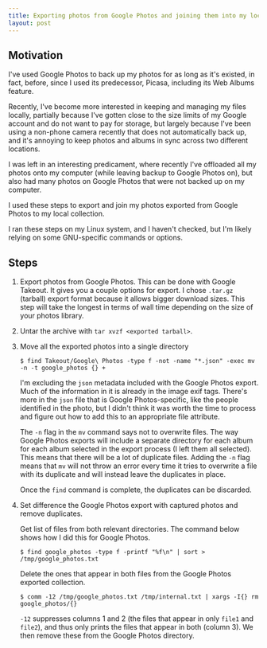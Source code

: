 ```yaml
---
title: Exporting photos from Google Photos and joining them into my local files
layout: post
---
```


## Motivation

I've used Google Photos to back up my photos for as long as it's existed, in fact, before, since I used its predecessor, Picasa, including its Web Albums feature.

Recently, I've become more interested in keeping and managing my files locally, partially because I've gotten close to the size limits of my Google account and do not want to pay for storage, but largely because I've been using a non-phone camera recently that does not automatically back up, and it's annoying to keep photos and albums in sync across two different locations.

I was left in an interesting predicament, where recently I've offloaded all my photos onto my computer (while leaving backup to Google Photos on), but also had many photos on Google Photos that were not backed up on my computer.

I used these steps to export and join my photos exported from Google Photos to my local collection.

<!--more-->

I ran these steps on my Linux system, and I haven't checked, but I'm likely relying on some GNU-specific commands or options.

## Steps

1. Export photos from Google Photos. This can be done with Google Takeout. It gives you a couple options for export. I chose `.tar.gz` (tarball) export format because it allows bigger download sizes. This step will take the longest in terms of wall time depending on the size of your photos library.
1. Untar the archive with `tar xvzf <exported tarball>`.
1. Move all the exported photos into a single directory

    ```console
    $ find Takeout/Google\ Photos -type f -not -name "*.json" -exec mv -n -t google_photos {} +
    ```

    I'm excluding the `json` metadata included with the Google Photos export. Much of the information in it is already in the image exif tags. There's more in the `json` file that is Google Photos-specific, like the people identified in the photo, but I didn't think it was worth the time to process and figure out how to add this to an appropriate file attribute.

    The `-n` flag in the `mv` command says not to overwrite files. The way Google Photos exports will include a separate directory for each album for each album selected in the export process (I left them all selected). This means that there will be a lot of duplicate files. Adding the `-n` flag means that `mv` will not throw an error every time it tries to overwrite a file with its duplicate and will instead leave the duplicates in place.

    Once the `find` command is complete, the duplicates can be discarded.

1. Set difference the Google Photos export with captured photos and remove duplicates.

    Get list of files from both relevant directories. The command below shows how I did this for Google Photos.

    ```console
    $ find google_photos -type f -printf "%f\n" | sort > /tmp/google_photos.txt
    ```

    Delete the ones that appear in both files from the Google Photos exported collection.

    ```console
    $ comm -12 /tmp/google_photos.txt /tmp/internal.txt | xargs -I{} rm google_photos/{}
    ```

    `-12` suppresses columns 1 and 2 (the files that appear in only `file1` and `file2`), and thus only prints the files that appear in both (column 3). We then remove these from the Google Photos directory.
